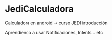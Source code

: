 # JediCalculadora
Calculadora en android -> curso JEDI introducción

Aprendiendo a usar Notificaciones, Intents... etc
